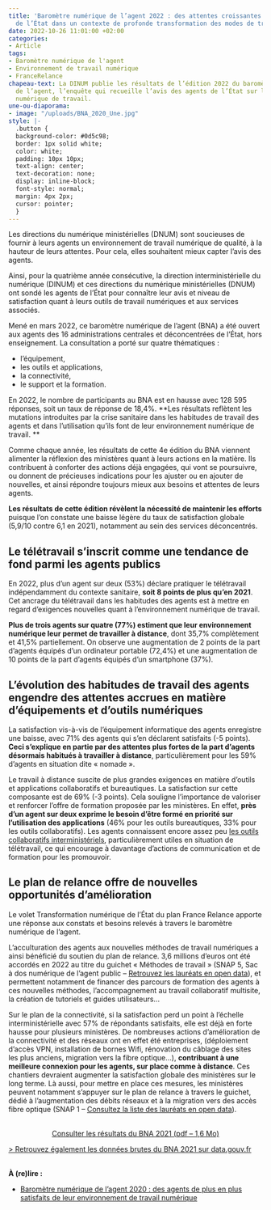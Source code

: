 ```yaml
---
title: 'Baromètre numérique de l’agent 2022 : des attentes croissantes des agents
  de l’État dans un contexte de profonde transformation des modes de travail'
date: 2022-10-26 11:01:00 +02:00
categories:
- Article
tags:
- Baromètre numérique de l'agent
- Environnement de travail numérique
- FranceRelance
chapeau-text: La DINUM publie les résultats de l’édition 2022 du baromètre numérique
  de l’agent, l’enquête qui recueille l’avis des agents de l’État sur leur environnement
  numérique de travail.
une-ou-diaporama:
- image: "/uploads/BNA_2020_Une.jpg"
style: |-
  .button {
  background-color: #0d5c98;
  border: 1px solid white;
  color: white;
  padding: 10px 10px;
  text-align: center;
  text-decoration: none;
  display: inline-block;
  font-style: normal;
  margin: 4px 2px;
  cursor: pointer;
  }
---
```


Les directions du numérique ministérielles (DNUM) sont soucieuses de fournir à leurs agents un environnement de travail numérique de qualité, à la hauteur de leurs attentes. Pour cela, elles souhaitent mieux capter l’avis des agents.

Ainsi, pour la quatrième année consécutive, la direction interministérielle du numérique (DINUM) et ces directions du numérique ministérielles (DNUM) ont sondé les agents de l’État pour connaître leur avis et niveau de satisfaction quant à leurs outils de travail numériques et aux services associés. 

Mené en mars 2022, ce baromètre numérique de l’agent (BNA) a été ouvert aux agents des 16 administrations centrales et déconcentrées de l’État, hors enseignement. La consultation a porté sur quatre thématiques : 

* l’équipement, 
* les outils et applications, 
* la connectivité, 
* le support et la formation. 

En 2022, le nombre de participants au BNA est en hausse avec 128 595 réponses, soit un taux de réponse de 18,4%. **Les résultats reflètent les mutations introduites par la crise sanitaire dans les habitudes de travail des agents et dans l’utilisation qu’ils font de leur environnement numérique de travail. **

Comme chaque année, les résultats de cette 4e édition du BNA viennent alimenter la réflexion des ministères quant à leurs actions en la matière. Ils contribuent à conforter des actions déjà engagées, qui vont se poursuivre, ou donnent de précieuses indications pour les ajuster ou en ajouter de nouvelles, et ainsi répondre toujours mieux aux besoins et attentes de leurs agents.

**Les résultats de cette édition révèlent la nécessité de maintenir les efforts** puisque l’on constate une baisse légère du taux de satisfaction globale (5,9/10 contre 6,1 en 2021), notamment au sein des services déconcentrés. 

## Le télétravail s’inscrit comme une tendance de fond parmi les agents publics

En 2022, plus d’un agent sur deux (53%) déclare pratiquer le télétravail indépendamment du contexte sanitaire, **soit 8 points de plus qu’en 2021**. Cet ancrage du télétravail dans les habitudes des agents est à mettre en regard d’exigences nouvelles quant à l’environnement numérique de travail. 

**Plus de trois agents sur quatre (77%) estiment que leur environnement numérique leur permet de travailler à distance**, dont 35,7% complètement et 41,5% partiellement. On observe une augmentation de 2 points de la part d’agents équipés d’un ordinateur portable (72,4%) et une augmentation de 10 points de la part d’agents équipés d’un smartphone (37%).

## L’évolution des habitudes de travail des agents engendre des attentes accrues en matière d’équipements et d’outils numériques

La satisfaction vis-à-vis de l’équipement informatique des agents enregistre une baisse, avec 71% des agents qui s’en déclarent satisfaits (-5 points). **Ceci s’explique en partie par des attentes plus fortes de la part d’agents désormais habitués à travailler à distance**, particulièrement pour les 59% d’agents en situation dite « nomade ». 

Le travail à distance suscite de plus grandes exigences en matière d’outils et applications collaboratifs et bureautiques. La satisfaction sur cette composante est de 69% (-3 points). Cela souligne l’importance de valoriser et renforcer l’offre de formation proposée par les ministères. En effet, **près d’un agent sur deux exprime le besoin d’être formé en priorité sur l’utilisation des applications** (46% pour les outils bureautiques, 33% pour les outils collaboratifs). Les agents connaissent encore assez peu [les outils collaboratifs interministériels](https://www.numerique.gouv.fr/outils-agents/), particulièrement utiles en situation de télétravail, ce qui encourage à davantage d’actions de communication et de formation pour les promouvoir.

## Le plan de relance offre de nouvelles opportunités d’amélioration  

Le volet Transformation numérique de l’État du plan France Relance apporte une réponse aux constats et besoins relevés à travers le baromètre numérique de l’agent.

L’acculturation des agents aux nouvelles méthodes de travail numériques a ainsi bénéficié du soutien du plan de relance. 3,6 millions d’euros ont été accordés en 2022 au titre du guichet « Méthodes de travail » (SNAP 5, Sac à dos numérique de l’agent public – [Retrouvez les lauréats en open data](https://www.data.gouv.fr/fr/datasets/france-relance-donnees-relatives-aux-laureats-des-appels-a-projet-et-guichets-du-volet-mise-a-niveau-numerique-de-letat-et-des-territoires-enveloppe-mtfp/)), et permettent notamment de financer  des parcours de formation des agents à ces nouvelles méthodes, l’accompagnement au travail collaboratif multisite, la création de tutoriels et guides utilisateurs...

Sur le plan de la connectivité, si la satisfaction perd un point à l’échelle interministérielle avec 57% de répondants satisfaits, elle est déjà en forte hausse pour plusieurs ministères. De nombreuses actions d’amélioration de la connectivité et des réseaux ont en effet été entreprises, (déploiement d’accès VPN, installation de bornes Wifi, rénovation du câblage des sites les plus anciens, migration vers la fibre optique…), **contribuant à une meilleure connexion pour les agents, sur place comme à distance**. Ces chantiers devraient augmenter la satisfaction globale des ministères sur le long terme. Là aussi, pour mettre en place ces mesures, les ministères peuvent notamment s’appuyer sur le plan de relance à travers le guichet, dédié à l’augmentation des débits réseaux et à la migration vers des accès fibre optique  (SNAP 1 – [Consultez la liste des lauréats en open data](https://www.data.gouv.fr/fr/datasets/france-relance-donnees-relatives-aux-laureats-des-appels-a-projet-et-guichets-du-volet-mise-a-niveau-numerique-de-letat-et-des-territoires-enveloppe-mtfp/)).
<br>
<br>

<p align="center"><a href="/uploads/Barometre_Numerique_Agent_2021.pdf" class="button">Consulter les résultats du BNA 2021 (pdf – 1,6&nbsp;Mo)</a></p>

[> Retrouvez également les données brutes du BNA 2021 sur data.gouv.fr](https://www.data.gouv.fr/fr/datasets/barometre-numerique-de-lagent-resultats-2021/ "Retrouvez également les données brutes du BNA 2021 sur data.gouv.fr - Lien externe")
<br>
<br>

**À (re)lire :**
* [Baromètre numérique de l’agent 2020 : des agents de plus en plus satisfaits de leur environnement de travail numérique](/actualites/barometre-numerique-agent-2020/)